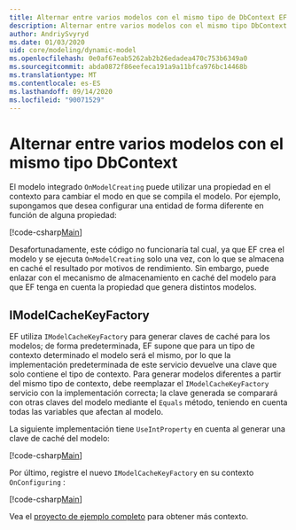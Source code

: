```yaml
---
title: Alternar entre varios modelos con el mismo tipo de DbContext EF Core
description: Alternar entre varios modelos con el mismo tipo DbContext mediante Entity Framework Core
author: AndriySvyryd
ms.date: 01/03/2020
uid: core/modeling/dynamic-model
ms.openlocfilehash: 0e0af67eab5262ab2b26edadea470c753b6349a0
ms.sourcegitcommit: abda0872f86eefeca191a9a11bfca976bc14468b
ms.translationtype: MT
ms.contentlocale: es-ES
ms.lasthandoff: 09/14/2020
ms.locfileid: "90071529"
---
```

# <a name="alternating-between-multiple-models-with-the-same-dbcontext-type"></a>Alternar entre varios modelos con el mismo tipo DbContext

El modelo integrado `OnModelCreating` puede utilizar una propiedad en el contexto para cambiar el modo en que se compila el modelo. Por ejemplo, supongamos que desea configurar una entidad de forma diferente en función de alguna propiedad:

[!code-csharp[Main](../../../samples/core/Modeling/DynamicModel/DynamicContext.cs?name=OnModelCreating)]

Desafortunadamente, este código no funcionaría tal cual, ya que EF crea el modelo y se ejecuta `OnModelCreating` solo una vez, con lo que se almacena en caché el resultado por motivos de rendimiento. Sin embargo, puede enlazar con el mecanismo de almacenamiento en caché del modelo para que EF tenga en cuenta la propiedad que genera distintos modelos.

## <a name="imodelcachekeyfactory"></a>IModelCacheKeyFactory

EF utiliza `IModelCacheKeyFactory` para generar claves de caché para los modelos; de forma predeterminada, EF supone que para un tipo de contexto determinado el modelo será el mismo, por lo que la implementación predeterminada de este servicio devuelve una clave que solo contiene el tipo de contexto. Para generar modelos diferentes a partir del mismo tipo de contexto, debe reemplazar el `IModelCacheKeyFactory` servicio con la implementación correcta; la clave generada se comparará con otras claves del modelo mediante el `Equals` método, teniendo en cuenta todas las variables que afectan al modelo.

La siguiente implementación tiene `UseIntProperty` en cuenta al generar una clave de caché del modelo:

[!code-csharp[Main](../../../samples/core/Modeling/DynamicModel/DynamicModelCacheKeyFactory.cs?name=DynamicModel)]

Por último, registre el nuevo `IModelCacheKeyFactory` en su contexto `OnConfiguring` :

[!code-csharp[Main](../../../samples/core/Modeling/DynamicModel/DynamicContext.cs?name=OnConfiguring)]

Vea el [proyecto de ejemplo completo](https://github.com/dotnet/EntityFramework.Docs/tree/master/samples/core/Modeling/DynamicModel) para obtener más contexto.
